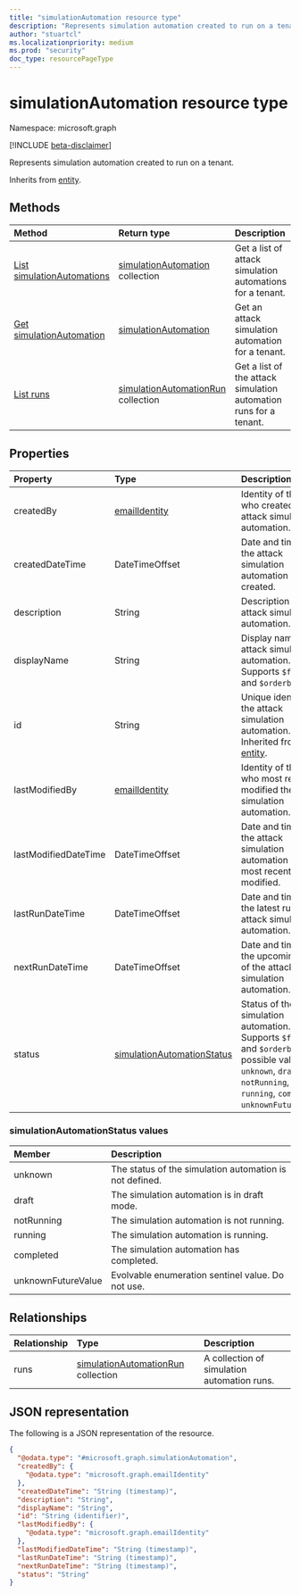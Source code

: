 ```yaml
---
title: "simulationAutomation resource type"
description: "Represents simulation automation created to run on a tenant."
author: "stuartcl"
ms.localizationpriority: medium
ms.prod: "security"
doc_type: resourcePageType
---
```


# simulationAutomation resource type

Namespace: microsoft.graph

[!INCLUDE [beta-disclaimer](../../includes/beta-disclaimer.md)]

Represents simulation automation created to run on a tenant.

Inherits from [entity](../resources/entity.md).

## Methods
|Method|Return type|Description|
|:---|:---|:---|
|[List simulationAutomations](../api/simulationautomation-list.md)|[simulationAutomation](../resources/simulationautomation.md) collection|Get a list of attack simulation automations for a tenant.|
|[Get simulationAutomation](../api/simulationAutomation-get.md)|[simulationAutomation](../resources/simulationautomation.md)|Get an attack simulation automation for a tenant.|
|[List runs](../api/simulationautomation-list-runs.md)|[simulationAutomationRun](../resources/simulationautomationrun.md) collection|Get a list of the attack simulation automation runs for a tenant.|

## Properties
|Property|Type|Description|
|:---|:---|:---|
|createdBy|[emailIdentity](../resources/emailidentity.md)|Identity of the user who created the attack simulation automation.|
|createdDateTime|DateTimeOffset|Date and time when the attack simulation automation was created.|
|description|String|Description of the attack simulation automation.|
|displayName|String|Display name of the attack simulation automation. Supports `$filter` and `$orderby`.|
|id|String|Unique identifier for the attack simulation automation. Inherited from [entity](../resources/entity.md).|
|lastModifiedBy|[emailIdentity](../resources/emailidentity.md)|Identity of the user who most recently modified the attack simulation automation.|
|lastModifiedDateTime|DateTimeOffset|Date and time when the attack simulation automation was most recently modified.|
|lastRunDateTime|DateTimeOffset|Date and time of the latest run of the attack simulation automation.|
|nextRunDateTime|DateTimeOffset|Date and time of the upcoming run of the attack simulation automation.|
|status|[simulationAutomationStatus](#simulationautomationstatus-values)|Status of the attack simulation automation. Supports `$filter` and `$orderby`. The possible values are: `unknown`, `draft`, `notRunning`, `running`, `completed`, `unknownFutureValue`.|

### simulationAutomationStatus values

|Member|Description |
|:---|:---|
|unknown| The status of the simulation automation is not defined. |
|draft| The simulation automation is in draft mode. |
|notRunning| The simulation automation is not running. |
|running| The simulation automation is running. |
|completed| The simulation automation has completed. |
|unknownFutureValue| Evolvable enumeration sentinel value. Do not use. |

## Relationships
|Relationship|Type|Description|
|:---|:---|:---|
|runs|[simulationAutomationRun](../resources/simulationautomationrun.md) collection|A collection of simulation automation runs. |

## JSON representation
The following is a JSON representation of the resource.
<!-- {
  "blockType": "resource",
  "keyProperty": "id",
  "@odata.type": "microsoft.graph.simulationAutomation",
  "baseType": "microsoft.graph.entity",
  "openType": false
}
-->
``` json
{
  "@odata.type": "#microsoft.graph.simulationAutomation",
  "createdBy": {
    "@odata.type": "microsoft.graph.emailIdentity"
  },
  "createdDateTime": "String (timestamp)",
  "description": "String",
  "displayName": "String",
  "id": "String (identifier)",
  "lastModifiedBy": {
    "@odata.type": "microsoft.graph.emailIdentity"
  },
  "lastModifiedDateTime": "String (timestamp)",
  "lastRunDateTime": "String (timestamp)",
  "nextRunDateTime": "String (timestamp)",
  "status": "String"
}
```

